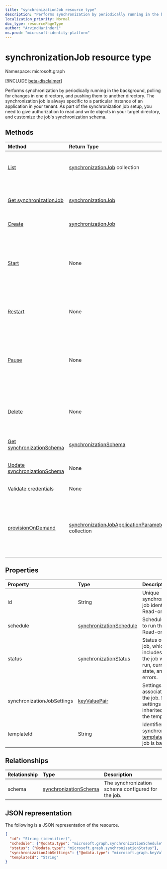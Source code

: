 ```yaml
---
title: "synchronizationJob resource type"
description: "Performs synchronization by periodically running in the background, polling for changes in one directory, and pushing them to another directory."
localization_priority: Normal
doc_type: resourcePageType
author: "ArvindHarinder1"
ms.prod: "microsoft-identity-platform"
---
```


# synchronizationJob resource type

Namespace: microsoft.graph

[!INCLUDE [beta-disclaimer](../../includes/beta-disclaimer.md)]

Performs synchronization by periodically running in the background, polling for changes in one directory, and pushing them to another directory. The synchronization job is always specific to a particular instance of an application in your tenant. As part of the synchronization job setup, you need to give authorization to read and write objects in your target directory, and customize the job's synchronization schema.

## Methods

| Method        | Return Type               | Description                  |
|:--------------|:--------------------------|:-----------------------------|
|[List](../api/synchronization-synchronizationjob-list.md)             |[synchronizationJob](synchronization-synchronizationjob.md) collection  |List existing jobs for a given application instance (service principal).|
|[Get synchronizationJob](../api/synchronization-synchronizationjob-get.md) | [synchronizationJob](synchronization-synchronizationjob.md) |Read properties and relationships of a synchronizationJob object.|
|[Create](../api/synchronization-synchronizationjob-post.md)         |[synchronizationJob](synchronization-synchronizationjob.md)   |Create new job for a given application.|
|[Start](../api/synchronization-synchronizationjob-start.md)          |None   |Start synchronization. If the job is in a paused state, it continues from the point where the job was paused. If the job is in quarantine, the quarantine status is cleared.|
|[Restart](../api/synchronization-synchronizationjob-restart.md)      |None   |Force the job to start over and re-process all the objects in the directory.|
|[Pause](../api/synchronization-synchronizationjob-pause.md)          |None   |Temporarily stop synchronization. All the progress, including job state, is persisted, and the job will continue from where it left off when a [Start](../api/synchronization-synchronizationjob-start.md) call is made.|
|[Delete](../api/synchronization-synchronizationjob-delete.md)        |None   |Stop synchronization, and permanently delete all the state associated with the job.|
|[Get synchronizationSchema](../api/synchronization-synchronizationschema-get.md)    |[synchronizationSchema](synchronization-synchronizationschema.md)   |Retrieve the job's effective synchronization schema.|
|[Update synchronizationSchema](../api/synchronization-synchronizationschema-update.md)    |None   |Update the job's synchronization schema. |
|[Validate credentials](../api/synchronization-synchronizationjob-validatecredentials.md)|None|Test provided credentials against target directory.|
|[provisionOnDemand](../api/synchronization-synchronizationjob-provision-on-demand.md)|[synchronizationJobApplicationParameters](../resources/synchronization-synchronizationjobapplicationparameters.md) collection|Represents the objects that will be provisioned and the synchronization rules executed. The resource is primarily used for on-demand provisioning. |
## Properties

| Property      | Type      | Description    |
|:--------------|:----------|:---------------|
|id             |String                     |Unique synchronization job identifier. Read-only.|
|schedule       |[synchronizationSchedule](synchronization-synchronizationschedule.md)|Schedule used to run the job. Read-only.|
|status         |[synchronizationStatus](synchronization-synchronizationstatus.md)     |Status of the job, which includes when the job was last run, current job state, and errors.|
|synchronizationJobSettings   |[keyValuePair](keyvaluepair.md)    |Settings associated with the job. Some settings are inherited from the template.|
|templateId     |String    |Identifier of the [synchronization template](synchronization-synchronizationtemplate.md) this job is based on.|

## Relationships
| Relationship | Type	|Description|
|:---------------|:--------|:----------|
|schema|[synchronizationSchema](synchronization-synchronizationschema.md)| The synchronization schema configured for the job.|

## JSON representation

The following is a JSON representation of the resource.

<!-- {
  "blockType": "resource",
  "optionalProperties": [

  ],
  "keyProperty": "id",
  "@odata.type": "microsoft.graph.synchronizationJob"
}-->

```json
{
  "id": "String (identifier)",
  "schedule": {"@odata.type": "microsoft.graph.synchronizationSchedule"},
  "status": {"@odata.type": "microsoft.graph.synchronizationStatus"},
  "synchronizationJobSettings": {"@odata.type": "microsoft.graph.keyValuePair"},
  "templateId": "String"
}

```

<!-- uuid: 8fcb5dbc-d5aa-4681-8e31-b001d5168d79
2015-10-25 14:57:30 UTC -->
<!--
{
  "type": "#page.annotation",
  "description": "synchronizationJob resource",
  "keywords": "",
  "section": "documentation",
  "tocPath": "",
  "suppressions": []
}
-->
